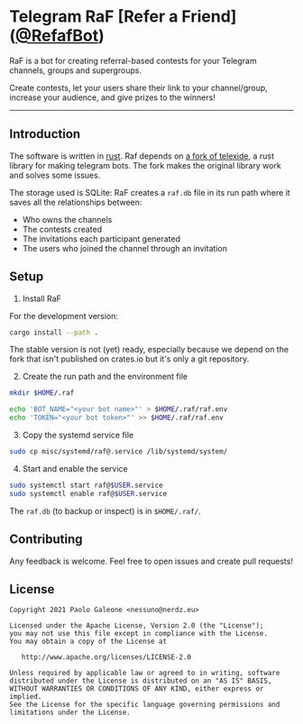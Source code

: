 # Telegram RaF \[Refer a Friend\]([@RefafBot](https://t.me/RefafBot))

RaF is a bot for creating referral-based contests for your Telegram channels, groups and supergroups.

Create contests, let your users share their link to your channel/group, increase your audience, and give prizes to the winners!

---

## Introduction

The software is written in [rust](https://github.com/rust-lang/rust). Raf depends on [a fork of telexide](https://github.com/galeone/telexide), a rust library for making telegram bots. The fork makes the original library work and solves some issues.

The storage used is SQLite: RaF creates a `raf.db` file in its run path where it saves all the relationships between:

- Who owns the channels
- The contests created
- The invitations each participant generated
- The users who joined the channel through an invitation

## Setup

1. Install RaF

For the development version:

```bash
cargo install --path .
```

The stable version is not (yet) ready, especially because we depend on the fork that isn't published on crates.io but it's only a git repository.

2. Create the run path and the environment file

```bash
mkdir $HOME/.raf

echo 'BOT_NAME="<your bot name>"' > $HOME/.raf/raf.env
echo 'TOKEN="<your bot token>"' >> $HOME/.raf/raf.env
```

3. Copy the systemd service file

```bash
sudo cp misc/systemd/raf@.service /lib/systemd/system/
```

4. Start and enable the service

```bash
sudo systemctl start raf@$USER.service
sudo systemctl enable raf@$USER.service
```

The `raf.db` (to backup or inspect) is in `$HOME/.raf/`.

## Contributing

Any feedback is welcome. Feel free to open issues and create pull requests!


## License

```
Copyright 2021 Paolo Galeone <nessuno@nerdz.eu>

Licensed under the Apache License, Version 2.0 (the "License");
you may not use this file except in compliance with the License.
You may obtain a copy of the License at

   http://www.apache.org/licenses/LICENSE-2.0

Unless required by applicable law or agreed to in writing, software
distributed under the License is distributed on an "AS IS" BASIS,
WITHOUT WARRANTIES OR CONDITIONS OF ANY KIND, either express or implied.
See the License for the specific language governing permissions and
limitations under the License.
```
